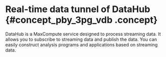 # Real-time data tunnel of DataHub {#concept_pby_3pg_vdb .concept}

DataHub is a MaxCompute service designed to process streaming data. It allows you to subscribe to streaming data and publish the data. You can easily construct analysis programs and applications based on streaming data.

